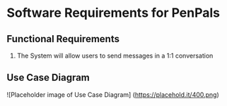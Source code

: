 # Software Requirements for PenPals

## Functional Requirements
1. The System will allow users to send messages in a 1:1 conversation

## Use Case Diagram
![Placeholder image of Use Case Diagram]
(https://placehold.it/400.png)